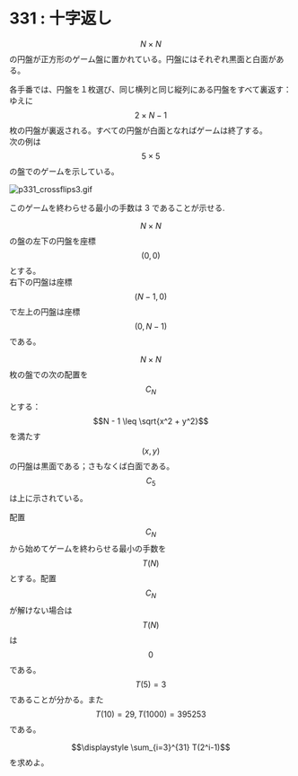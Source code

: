 # 331 : 十字返し

$$N \times N$$の円盤が正方形のゲーム盤に置かれている。円盤にはそれぞれ黒面と白面がある。

各手番では、円盤を１枚選び、同じ横列と同じ縦列にある円盤をすべて裏返す：ゆえに$$2 \times N-1$$枚の円盤が裏返される。すべての円盤が白面となればゲームは終了する。\
次の例は$$5 \times 5$$の盤でのゲームを示している。

![p331\_crossflips3.gif](https://projecteuler.net/project/images/p331\_crossflips3.gif)

このゲームを終わらせる最小の手数は 3 であることが示せる.

$$N \times N$$の盤の左下の円盤を座標$$(0,0)$$とする。\
右下の円盤は座標$$(N-1,0)$$で左上の円盤は座標$$(0,N-1)$$である。

$$N \times N$$枚の盤での次の配置を$$C_N$$とする：\
$$N - 1 \leq \sqrt{x^2 + y^2}$$を満たす$$(x,y)$$の円盤は黒面である；さもなくば白面である。$$C_5$$は上に示されている。

配置$$C_N$$から始めてゲームを終わらせる最小の手数を$$T(N)$$とする。配置$$C_N$$が解けない場合は$$T(N)$$は$$0$$である。\
$$T(5)=3$$であることが分かる。また$$T(10)=29, T(1000)=395253$$である。

$$\displaystyle \sum_{i=3}^{31} T(2^i-1)$$を求めよ。
